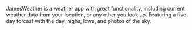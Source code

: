 JamesWeather is a weather app with great functionality, including
current weather data from your location, or any other you look up.
Featuring a five day forcast with the day, highs, lows, and photos
of the sky.
